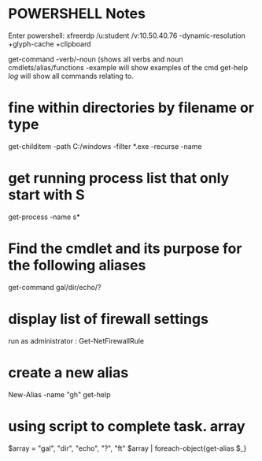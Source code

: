 # POWERSHELL Notes
Enter powershell: xfreerdp /u:student /v:10.50.40.76 -dynamic-resolution +glyph-cache +clipboard

get-command -verb/-noun (shows all verbs and noun cmdlets/alias/functions
-example will show examples of the cmd
get-help *log* will show all commands relating to.
# fine within directories by filename or type
get-childitem -path C:/windows -filter *.exe -recurse -name
# get running process list that only start with S
get-process -name s*

# Find the cmdlet and its purpose for the following aliases
get-command gal/dir/echo/?

# display list of firewall settings
run as administrator : Get-NetFirewallRule

# create a new alias
New-Alias -name "gh" get-help
# using script to complete task. array
$array = "gal", "dir", "echo", "?", "ft"
$array | foreach-object{get-alias $_}
